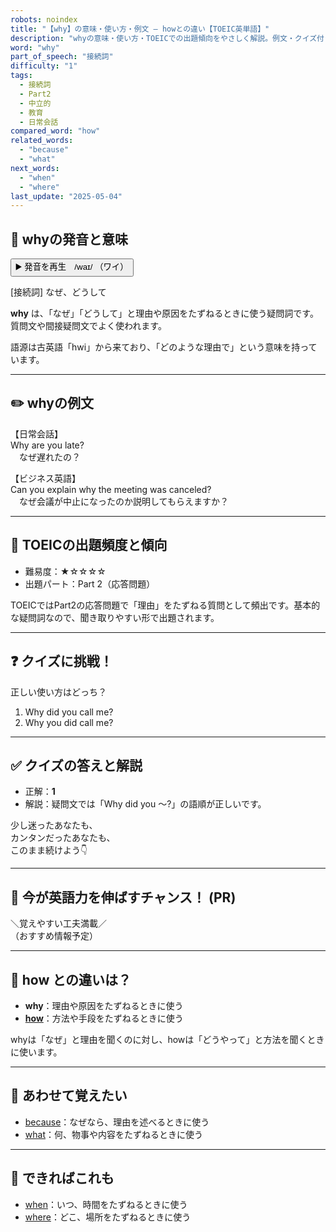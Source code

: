 ```yaml
---
robots: noindex
title: "【why】の意味・使い方・例文 ― howとの違い【TOEIC英単語】"
description: "whyの意味・使い方・TOEICでの出題傾向をやさしく解説。例文・クイズ付きでhowとの違いもわかりやすく学べます。"
word: "why"
part_of_speech: "接続詞"
difficulty: "1"
tags:
  - 接続詞
  - Part2
  - 中立的
  - 教育
  - 日常会話
compared_word: "how"
related_words:
  - "because"
  - "what"
next_words:
  - "when"
  - "where"
last_update: "2025-05-04"
---
```


## 🔰 whyの発音と意味

<button class="play-audio" onclick="playTTS('why')">
  <span class="play-audio-main">
    ▶️ 発音を再生　/waɪ/
  </span>
  <span class="play-audio-sub">
    （ワイ）
  </span>
</button>

[接続詞] なぜ、どうして

**why** は、「なぜ」「どうして」と理由や原因をたずねるときに使う疑問詞です。質問文や間接疑問文でよく使われます。

語源は古英語「hwi」から来ており、「どのような理由で」という意味を持っています。

---

## ✏️ whyの例文

【日常会話】  
Why are you late?  
　なぜ遅れたの？

【ビジネス英語】  
Can you explain why the meeting was canceled?  
　なぜ会議が中止になったのか説明してもらえますか？

---

## 🎯 TOEICの出題頻度と傾向

- 難易度：★☆☆☆☆
- 出題パート：Part 2（応答問題）

TOEICではPart2の応答問題で「理由」をたずねる質問として頻出です。基本的な疑問詞なので、聞き取りやすい形で出題されます。

---

## ❓ クイズに挑戦！

正しい使い方はどっち？

1. Why did you call me?  
2. Why you did call me?

---

## ✅ クイズの答えと解説

- 正解：**1**
- 解説：疑問文では「Why did you ～?」の語順が正しいです。

少し迷ったあなたも、  
カンタンだったあなたも、  
このまま続けよう👇️

---

## 🚀 今が英語力を伸ばすチャンス！ (PR)

<div class="info-center">
＼覚えやすい工夫満載／<br>  
（おすすめ情報予定）
</div>

---

## 🤔  how との違いは？

- **why**：理由や原因をたずねるときに使う
- **[how](/word/how/)**：方法や手段をたずねるときに使う

whyは「なぜ」と理由を聞くのに対し、howは「どうやって」と方法を聞くときに使います。

---

## 🧩 あわせて覚えたい

- [because](/word/because/)：なぜなら、理由を述べるときに使う
- [what](/word/what/)：何、物事や内容をたずねるときに使う

---

## 📖 できればこれも

- [when](/word/when/)：いつ、時間をたずねるときに使う
- [where](/word/where/)：どこ、場所をたずねるときに使う

<!-- cvid: aid00_bid29 -->
